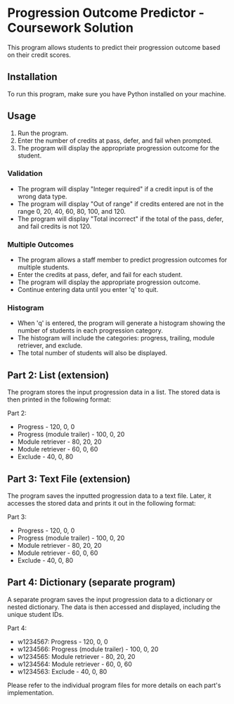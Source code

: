 # Progression Outcome Predictor - Coursework Solution

This program allows students to predict their progression outcome based on their credit scores.

## Installation

To run this program, make sure you have Python installed on your machine.

## Usage

1. Run the program.
2. Enter the number of credits at pass, defer, and fail when prompted.
3. The program will display the appropriate progression outcome for the student.

### Validation

- The program will display "Integer required" if a credit input is of the wrong data type.
- The program will display "Out of range" if credits entered are not in the range 0, 20, 40, 60, 80, 100, and 120.
- The program will display "Total incorrect" if the total of the pass, defer, and fail credits is not 120.

### Multiple Outcomes

- The program allows a staff member to predict progression outcomes for multiple students.
- Enter the credits at pass, defer, and fail for each student.
- The program will display the appropriate progression outcome.
- Continue entering data until you enter 'q' to quit.

### Histogram

- When 'q' is entered, the program will generate a histogram showing the number of students in each progression category.
- The histogram will include the categories: progress, trailing, module retriever, and exclude.
- The total number of students will also be displayed.

## Part 2: List (extension)

The program stores the input progression data in a list.
The stored data is then printed in the following format:

Part 2:
- Progress - 120, 0, 0
- Progress (module trailer) - 100, 0, 20
- Module retriever - 80, 20, 20
- Module retriever - 60, 0, 60
- Exclude - 40, 0, 80

## Part 3: Text File (extension)

The program saves the inputted progression data to a text file.
Later, it accesses the stored data and prints it out in the following format:

Part 3:
- Progress - 120, 0, 0
- Progress (module trailer) - 100, 0, 20
- Module retriever - 80, 20, 20
- Module retriever - 60, 0, 60
- Exclude - 40, 0, 80

## Part 4: Dictionary (separate program)

A separate program saves the input progression data to a dictionary or nested dictionary.
The data is then accessed and displayed, including the unique student IDs.

Part 4:
- w1234567: Progress - 120, 0, 0
- w1234566: Progress (module trailer) - 100, 0, 20
- w1234565: Module retriever - 80, 20, 20
- w1234564: Module retriever - 60, 0, 60
- w1234563: Exclude - 40, 0, 80

Please refer to the individual program files for more details on each part's implementation.

